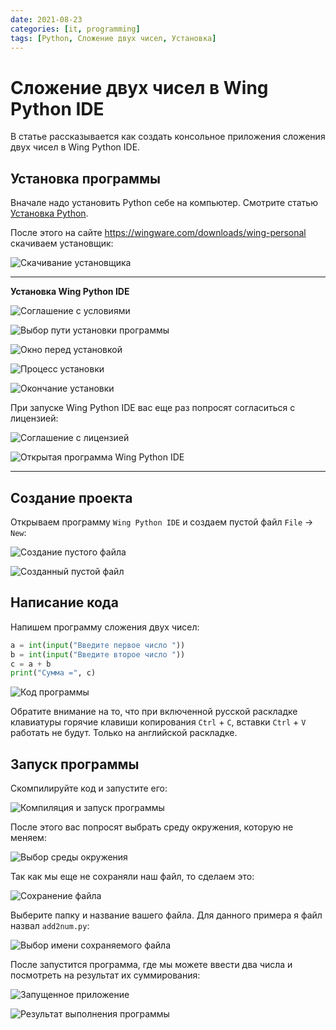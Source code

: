 ```yaml
---
date: 2021-08-23
categories: [it, programming]
tags: [Python, Сложение двух чисел, Установка]
---
```


# Сложение двух чисел в Wing Python IDE

В статье рассказывается как создать консольное приложения сложения двух чисел в Wing Python IDE.

## Установка программы

Вначале надо установить Python себе на компьютер. Смотрите статью [Установка Python](https://github.com/Harrix/harrix.dev-blog-2021/blob/main/2021-08-03-install-python/2021-08-03-install-python.md).

После этого на сайте <https://wingware.com/downloads/wing-personal> скачиваем установщик:

![Скачивание установщика](img/download.png)

---

**Установка Wing Python IDE** <!-- !details -->

![Соглашение с условиями](img/install_01.png)

![Выбор пути установки программы](img/install_02.png)

![Окно перед установкой](img/install_03.png)

![Процесс установки](img/install_04.png)

![Окончание установки](img/install_05.png)

При запуске Wing Python IDE вас еще раз попросят согласиться с лицензией:

![Соглашение с лицензией](img/install_06.png)

![Открытая программа Wing Python IDE](img/wing.png)

---

## Создание проекта

Открываем программу `Wing Python IDE` и создаем пустой файл `File` → `New`:

![Создание пустого файла](img/new-project_01.png)

![Созданный пустой файл](img/new-project_02.png)

## Написание кода

Напишем программу сложения двух чисел:

```py
a = int(input("Введите первое число "))
b = int(input("Введите второе число "))
c = a + b
print("Сумма =", c)
```

![Код программы](img/new-project_03.png)

Обратите внимание на то, что при включенной русской раскладке клавиатуры горячие клавиши копирования `Ctrl` + `С`, вставки `Ctrl` + `V` работать не будут. Только на английской раскладке.

## Запуск программы

Скомпилируйте код и запустите его:

![Компиляция и запуск программы](img/run_01.png)

После этого вас попросят выбрать среду окружения, которую не меняем:

![Выбор среды окружения](img/run_02.png)

Так как мы еще не сохраняли наш файл, то сделаем это:

![Сохранение файла](img/run_03.png)

Выберите папку и название вашего файла. Для данного примера я файл назвал `add2num.py`:

![Выбор имени сохраняемого файла](img/run_04.png)

После запустится программа, где мы можете ввести два числа и посмотреть на результат их суммирования:

![Запущенное приложение](img/result_01.png)

![Результат выполнения программы](img/result_02.png)
